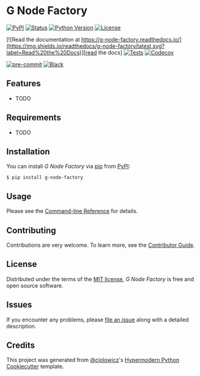 # G Node Factory

[![PyPI](https://img.shields.io/pypi/v/g-node-factory.svg)][pypi_]
[![Status](https://img.shields.io/pypi/status/g-node-factory.svg)][status]
[![Python Version](https://img.shields.io/pypi/pyversions/g-node-factory)][python version]
[![License](https://img.shields.io/pypi/l/g-node-factory)][license]

[![Read the documentation at https://g-node-factory.readthedocs.io/](https://img.shields.io/readthedocs/g-node-factory/latest.svg?label=Read%20the%20Docs)][read the docs]
[![Tests](https://github.com/thegridelectric/g-node-factory/workflows/Tests/badge.svg)][tests]
[![Codecov](https://codecov.io/gh/thegridelectric/g-node-factory/branch/main/graph/badge.svg)][codecov]

[![pre-commit](https://img.shields.io/badge/pre--commit-enabled-brightgreen?logo=pre-commit&logoColor=white)][pre-commit]
[![Black](https://img.shields.io/badge/code%20style-black-000000.svg)][black]

[pypi_]: https://pypi.org/project/g-node-factory/
[status]: https://pypi.org/project/g-node-factory/
[python version]: https://pypi.org/project/g-node-factory
[read the docs]: https://g-node-factory.readthedocs.io/
[tests]: https://github.com/thegridelectric/g-node-factory/actions?workflow=Tests
[codecov]: https://app.codecov.io/gh/thegridelectric/g-node-factory
[pre-commit]: https://github.com/pre-commit/pre-commit
[black]: https://github.com/psf/black

## Features

- TODO

## Requirements

- TODO

## Installation

You can install _G Node Factory_ via [pip] from [PyPI]:

```console
$ pip install g-node-factory
```

## Usage

Please see the [Command-line Reference] for details.

## Contributing

Contributions are very welcome.
To learn more, see the [Contributor Guide].

## License

Distributed under the terms of the [MIT license][license],
_G Node Factory_ is free and open source software.

## Issues

If you encounter any problems,
please [file an issue] along with a detailed description.

## Credits

This project was generated from [@cjolowicz]'s [Hypermodern Python Cookiecutter] template.

[@cjolowicz]: https://github.com/cjolowicz
[pypi]: https://pypi.org/
[hypermodern python cookiecutter]: https://github.com/cjolowicz/cookiecutter-hypermodern-python
[file an issue]: https://github.com/thegridelectric/g-node-factory/issues
[pip]: https://pip.pypa.io/

<!-- github-only -->

[license]: https://github.com/thegridelectric/g-node-factory/blob/main/LICENSE
[contributor guide]: https://github.com/thegridelectric/g-node-factory/blob/main/CONTRIBUTING.md
[command-line reference]: https://g-node-factory.readthedocs.io/en/latest/usage.html
